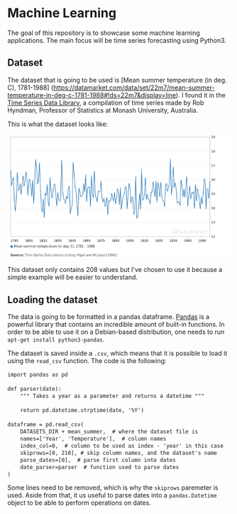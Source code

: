 # Machine Learning

The goal of this repository is to showcase some machine learning applications.
The main focus will be time series forecasting using Python3.

## Dataset

The dataset that is going to be used is [Mean summer temperature (in deg. C),
1781-1988]
(https://datamarket.com/data/set/22m7/mean-summer-temperature-in-deg-c-1781-1988#!ds=22m7&display=line).
I found it in the [Time Series Data Library](https://datamarket.com/data/list/?q=provider:tsdl),
a compilation of time series made by Rob Hyndman, Professor of Statistics at
Monash University, Australia.

This is what the dataset looks like:

![Dataset](./figs/dataset.png)

This dataset only contains 208 values but I've chosen to use it because a simple
example will be easier to understand.

## Loading the dataset

The data is going to be formatted in a pandas dataframe.
[Pandas](https://pandas.pydata.org/) is a powerful library that contains an
incredible amount of built-in functions.
In order to be able to use it on a Debian-based distribution, one needs to run 
`apt-get install python3-pandas`.

The dataset is saved inside a `.csv`, which means that it is possible to load it
using the `read_csv` function.
The code is the following:

```Python3
import pandas as pd

def parser(date):
    """ Takes a year as a parameter and returns a datetime """
    
    return pd.datetime.strptime(date, '%Y')

dataframe = pd.read_csv(
    DATASETS_DIR + mean_summer,  # where the dataset file is
    names=['Year', 'Temperature'],  # column names
    index_col=0,  # column to be used as index - 'year' in this case
    skiprows=[0, 210], # skip column names, and the dataset's name
    parse_dates=[0],  # parse first column into dates
    date_parser=parser  # function used to parse dates
)
```

Some lines need to be removed, which is why the `skiprows` paremeter is used.
Aside from that, it us useful to parse dates into a `pandas.Datetime` object to
be able to perform operations on dates.